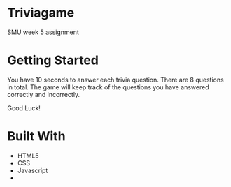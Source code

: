 # Triviagame

SMU week 5 assignment

# Getting Started
You have 10 seconds to answer each trivia question. There are 8 questions in total. The game will keep track of the questions you have answered correctly and incorrectly. 

Good Luck!

# Built With
- HTML5
- CSS
- Javascript
- 
